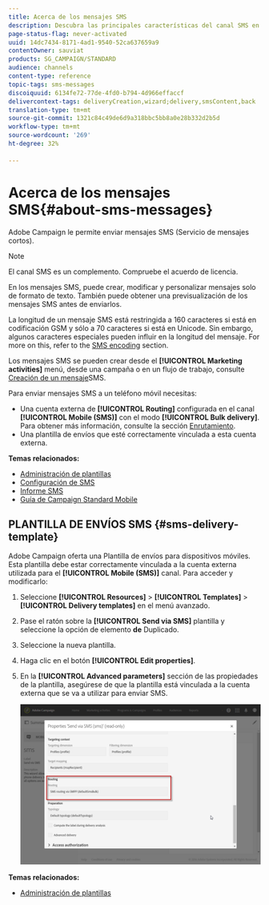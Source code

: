 ```yaml
---
title: Acerca de los mensajes SMS
description: Descubra las principales características del canal SMS en Adobe Campaign.
page-status-flag: never-activated
uuid: 14dc7434-8171-4ad1-9540-52ca637659a9
contentOwner: sauviat
products: SG_CAMPAIGN/STANDARD
audience: channels
content-type: reference
topic-tags: sms-messages
discoiquuid: 6134fe72-77de-4fd0-b794-4d966effaccf
delivercontext-tags: deliveryCreation,wizard;delivery,smsContent,back
translation-type: tm+mt
source-git-commit: 1321c84c49de6d9a318bbc5bb8a0e28b332d2b5d
workflow-type: tm+mt
source-wordcount: '269'
ht-degree: 32%

---
```



# Acerca de los mensajes SMS{#about-sms-messages}

Adobe Campaign le permite enviar mensajes SMS (Servicio de mensajes cortos).

>[!NOTE]
>
>El canal SMS es un complemento. Compruebe el acuerdo de licencia.

En los mensajes SMS, puede crear, modificar y personalizar mensajes solo de formato de texto. También puede obtener una previsualización de los mensajes SMS antes de enviarlos.

La longitud de un mensaje SMS está restringida a 160 caracteres si está en codificación GSM y sólo a 70 caracteres si está en Unicode. Sin embargo, algunos caracteres especiales pueden influir en la longitud del mensaje. For more on this, refer to the [SMS encoding](../../administration/using/configuring-sms-channel.md#sms-encoding--length-and-transliteration) section.

Los mensajes SMS se pueden crear desde el **[!UICONTROL Marketing activities]** menú, desde una campaña o en un flujo de trabajo, consulte [Creación de un mensaje](../../channels/using/creating-an-sms-message.md)SMS.

Para enviar mensajes SMS a un teléfono móvil necesitas:

* Una cuenta externa de **[!UICONTROL Routing]** configurada en el canal **[!UICONTROL Mobile (SMS)]** con el modo **[!UICONTROL Bulk delivery]**. Para obtener más información, consulte la sección [Enrutamiento](../../administration/using/configuring-sms-channel.md#defining-an-sms-routing).
* Una plantilla de envíos que esté correctamente vinculada a esta cuenta externa.

**Temas relacionados:**

* [Administración de plantillas](../../start/using/marketing-activity-templates.md)
* [Configuración de SMS](../../administration/using/configuring-sms-channel.md#defining-an-sms-routing)
* [Informe SMS](../../reporting/using/sms-report.md)
* [Guía de Campaign Standard Mobile](https://helpx.adobe.com/es/campaign/kb/acs-mobile.html)

## PLANTILLA DE ENVÍOS SMS {#sms-delivery-template}

Adobe Campaign oferta una Plantilla de envíos para dispositivos móviles. Esta plantilla debe estar correctamente vinculada a la cuenta externa utilizada para el **[!UICONTROL Mobile (SMS)]** canal. Para acceder y modificarlo:

1. Seleccione **[!UICONTROL Resources]** > **[!UICONTROL Templates]** > **[!UICONTROL Delivery templates]** en el menú avanzado.
1. Pase el ratón sobre la **[!UICONTROL Send via SMS]** plantilla y seleccione la opción de elemento **de** Duplicado.
1. Seleccione la nueva plantilla.
1. Haga clic en el botón **[!UICONTROL Edit properties]**.
1. En la **[!UICONTROL Advanced parameters]** sección de las propiedades de la plantilla, asegúrese de que la plantilla está vinculada a la cuenta externa que se va a utilizar para enviar SMS.

   ![](assets/sms_template.png)

**Temas relacionados:**

* [Administración de plantillas](../../start/using/marketing-activity-templates.md)
